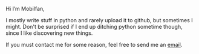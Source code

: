 Hi I’m Mobilfan,

I mostly write stuff in python and rarely upload it to github, but sometimes I might. Don't be surprised if I end up ditching python sometime though, since I like discovering new things. 

If you must contact me for some reason, feel free to send me an [email](mailto:Mobilfan@gmx.de).
